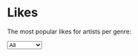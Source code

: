 # Likes
The most popular likes for artists per genre:

<select class="chartSelect" chart-id="mostpopularlikes">
    <option value="data/mostPopularLikes.json">All</option>
    <option value="data/mostPopularLikesDance.json">Dance</option>
    <option value="data/mostPopularLikesElectronic.json">Electronic</option>
    <option value="data/mostPopularLikesHipHop.json">Hip Hop</option>
    <option value="data/mostPopularLikesIndie.json">Indie</option>
    <option value="data/mostPopularLikesMetal.json">Metal</option>
    <option value="data/mostPopularLikesPop.json">Pop</option>
    <option value="data/mostPopularLikesPunk.json">Punk</option>
    <option value="data/mostPopularLikesRock.json">Rock</option>
    <option value="data/mostPopularLikesRoots.json">Roots</option>
</select>
<div 
    id="mostpopularlikes" 
    class="chart" 
    chart-type="bar"
    data="data/mostPopularLikes.json" 
    style="height: 700px;"></div>